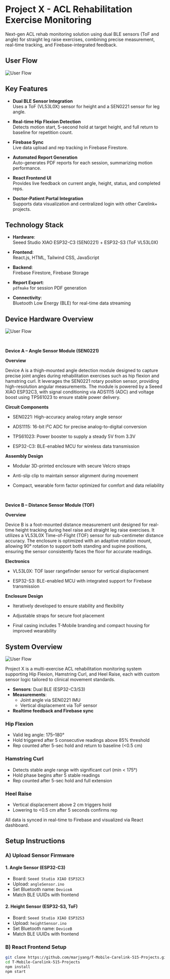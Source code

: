 # Project X - ACL Rehabilitation Exercise Monitoring

Next-gen ACL rehab monitoring solution using dual BLE sensors (ToF and angle) for straight leg raise exercises, combining precise measurement, real-time tracking, and Firebase-integrated feedback.

## User Flow
![User Flow](https://github.com/marjyang/T-Mobile-Carelink-515-Projects/raw/Xheal-project/assets/userflow.png)

## Key Features

- **Dual BLE Sensor Integration**  
  Uses a ToF (VL53L0X) sensor for height and a SEN0221 sensor for leg angle.

- **Real-time Hip Flexion Detection**  
  Detects motion start, 5-second hold at target height, and full return to baseline for repetition count.

- **Firebase Sync**  
  Live data upload and rep tracking in Firebase Firestore.

- **Automated Report Generation**  
  Auto-generates PDF reports for each session, summarizing motion performance.

- **React Frontend UI**  
  Provides live feedback on current angle, height, status, and completed reps.

- **Doctor-Patient Portal Integration**  
  Supports data visualization and centralized login with other Carelink+ projects.


## Technology Stack

- **Hardware**:  
  Seeed Studio XIAO ESP32-C3 (SEN0221) + ESP32-S3 (ToF VL53L0X)

- **Frontend**:  
  React.js, HTML, Tailwind CSS, JavaScript

- **Backend**:  
  Firebase Firestore, Firebase Storage

- **Report Export**:  
  `pdfmake` for session PDF generation

- **Connectivity**:  
  Bluetooth Low Energy (BLE) for real-time data streaming

## Device Hardware Overview
![User Flow](https://github.com/marjyang/T-Mobile-Carelink-515-Projects/raw/Xheal-project/assets/device.JPG)


  <br>
  
  **Device A – Angle Sensor Module (SEN0221)**

**Overview**

Device A is a thigh-mounted angle detection module designed to capture precise joint angles during rehabilitation exercises such as hip flexion and hamstring curl. It leverages the SEN0221 rotary position sensor, providing high-resolution angular measurements. The module is powered by a Seeed XIAO ESP32C3, with signal conditioning via ADS1115 (ADC) and voltage boost using TPS61023 to ensure stable power delivery.

**Circuit Components**

- SEN0221: High-accuracy analog rotary angle sensor

- ADS1115: 16-bit I²C ADC for precise analog-to-digital conversion

- TPS61023: Power booster to supply a steady 5V from 3.3V

- ESP32-C3: BLE-enabled MCU for wireless data transmission

**Assembly Design**

- Modular 3D-printed enclosure with secure Velcro straps

- Anti-slip clip to maintain sensor alignment during movement

- Compact, wearable form factor optimized for comfort and data reliability  

<br>
  
  **Device B – Distance Sensor Module (TOF)**

**Overview**

Device B is a foot-mounted distance measurement unit designed for real-time height tracking during heel raise and straight leg raise exercises. It utilizes a VL53L0X Time-of-Flight (TOF) sensor for sub-centimeter distance accuracy. The enclosure is optimized with an adaptive rotation mount, allowing 90° rotation to support both standing and supine positions, ensuring the sensor consistently faces the floor for accurate readings.

**Electronics**

- VL53L0X: TOF laser rangefinder sensor for vertical displacement

- ESP32-S3: BLE-enabled MCU with integrated support for Firebase transmission

**Enclosure Design**

- Iteratively developed to ensure stability and flexibility

- Adjustable straps for secure foot placement

- Final casing includes T-Mobile branding and compact housing for improved wearability

## System Overview

![User Flow](https://github.com/marjyang/T-Mobile-Carelink-515-Projects/raw/Xheal-project/assets/datapipeline.png)

Project X is a multi-exercise ACL rehabilitation monitoring system supporting Hip Flexion, Hamstring Curl, and Heel Raise, each with custom sensor logic tailored to clinical movement standards.

- **Sensors**: Dual BLE (ESP32-C3/S3)  
- **Measurements**:  
  - Joint angle via SEN0221 IMU  
  - Vertical displacement via ToF sensor  
- **Realtime feedback and Firebase sync**  

### Hip Flexion  
- Valid leg angle: 175–180°  
- Hold triggered after 5 consecutive readings above 85% threshold  
- Rep counted after 5-sec hold and return to baseline (<0.5 cm)

### Hamstring Curl  
- Detects stable angle range with significant curl (min < 175°)  
- Hold phase begins after 5 stable readings  
- Rep counted after 5-sec hold and full extension

### Heel Raise  
- Vertical displacement above 2 cm triggers hold  
- Lowering to <0.5 cm after 5 seconds confirms rep

All data is synced in real-time to Firebase and visualized via React dashboard.


## Setup Instructions
### A) Upload Sensor Firmware
#### 1. Angle Sensor (ESP32-C3)
- Board: `Seeed Studio XIAO ESP32C3`  
- Upload: `angleSensor.ino`  
- Set Bluetooth name: `DeviceA`  
- Match BLE UUIDs with frontend

#### 2. Height Sensor (ESP32-S3, ToF)
- Board: `Seeed Studio XIAO ESP32S3`  
- Upload: `heightSensor.ino`  
- Set Bluetooth name: `DeviceB`  
- Match BLE UUIDs with frontend

### B) React Frontend Setup

```bash
git clone https://github.com/marjyang/T-Mobile-Carelink-515-Projects.git
cd T-Mobile-Carelink-515-Projects
npm install
npm start
